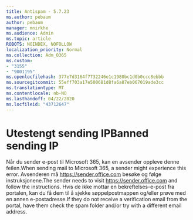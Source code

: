 ```yaml
---
title: Antispam - 5.7.23
ms.author: pebaum
author: pebaum
manager: mnirkhe
ms.audience: Admin
ms.topic: article
ROBOTS: NOINDEX, NOFOLLOW
localization_priority: Normal
ms.collection: Adm_O365
ms.custom:
- "3155"
- "9001195"
ms.openlocfilehash: 377e7d3164f7732246e1c1980bc1d0b0ccc8ebbb
ms.sourcegitcommit: 55eff703a17e500681d8fa6a87eb067019ade3cc
ms.translationtype: MT
ms.contentlocale: nb-NO
ms.lasthandoff: 04/22/2020
ms.locfileid: "43712647"
---
```

# <a name="banned-sending-ip"></a><span data-ttu-id="8802a-102">Utestengt sending IP</span><span class="sxs-lookup"><span data-stu-id="8802a-102">Banned sending IP</span></span>

<span data-ttu-id="8802a-103">Når du sender e-post til Microsoft 365, kan en avsender oppleve denne feilen.</span><span class="sxs-lookup"><span data-stu-id="8802a-103">When sending mail to Microsoft 365, a sender might experience this error.</span></span> <span data-ttu-id="8802a-104">Avsenderen må https://sender.office.com besøke og følge instruksjonene.</span><span class="sxs-lookup"><span data-stu-id="8802a-104">The sender needs to visit https://sender.office.com and follow the instructions.</span></span>  <span data-ttu-id="8802a-105">Hvis de ikke mottar en bekreftelses-e-post fra portalen, kan du få dem til å sjekke søppelpostmappen og/eller prøve med en annen e-postadresse.</span><span class="sxs-lookup"><span data-stu-id="8802a-105">If they do not receive a verification email from the portal, have them check the spam folder and/or try with a different email address.</span></span>
